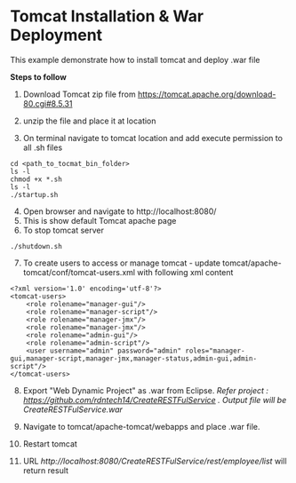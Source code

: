 Tomcat Installation & War Deployment
=====
This example demonstrate how to install tomcat and deploy .war file

**Steps to follow**

1. Download Tomcat zip file from https://tomcat.apache.org/download-80.cgi#8.5.31
2. unzip the file and place it at location

3. On terminal navigate to tomcat location and add execute permission to all .sh files

```
cd <path_to_tocmat_bin_folder>
ls -l
chmod +x *.sh
ls -l
./startup.sh
```

4. Open browser and navigate to http://localhost:8080/
5. This is show default Tomcat apache page
6. To stop tomcat server
```
./shutdown.sh
```
7. To create users to access or manage tomcat -
update tomcat/apache-tomcat/conf/tomcat-users.xml with following xml content

```
<?xml version='1.0' encoding='utf-8'?>
<tomcat-users>
    <role rolename="manager-gui"/>
    <role rolename="manager-script"/>
    <role rolename="manager-jmx"/>
    <role rolename="manager-jmx"/>
    <role rolename="admin-gui"/>
    <role rolename="admin-script"/>
    <user username="admin" password="admin" roles="manager-gui,manager-script,manager-jmx,manager-status,admin-gui,admin-script"/>
</tomcat-users>
```

8. Export "Web Dynamic Project" as .war from Eclipse.
*Refer project : https://github.com/rdntech14/CreateRESTFulService . Output file will be CreateRESTFulService.war*

9. Navigate to tomcat/apache-tomcat/webapps and place .war file.
10. Restart tomcat
11. URL *http://localhost:8080/CreateRESTFulService/rest/employee/list* will return result
